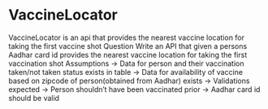 # VaccineLocator
VaccineLocator is an api  that provides the nearest vaccine location for taking the first vaccine shot
Question
Write an API that given a persons Aadhar card id provides the nearest vaccine location for taking the first vaccination shot
Assumptions
  -> Data for person and their vaccination taken/not taken status exists in table
  -> Data for availability of vaccine based on zipcode of person(obtained from Aadhar) exists
  -> Validations expected
  -> Person shouldn’t have been vaccinated prior
  -> Aadhar card id should be valid
 

